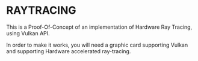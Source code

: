# RAYTRACING

This is a Proof-Of-Concept of an implementation of Hardware Ray Tracing, using Vulkan API. 

In order to make it works, you will need a graphic card supporting Vulkan and supporting Hardware accelerated ray-tracing. 
